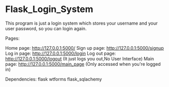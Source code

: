 # Flask_Login_System
This program is just a login system which stores your username and your user password, so you can login again.

Pages:

Home page: http://127.0.0.1:5000/
Sign up page: http://127.0.0.1:5000/signup
Log in page: http://127.0.0.1:5000/login
Log out page: http://127.0.0.1:5000/logout  (It just logs you out,No User Interface)
Main page: http://127.0.0.1:5000/main_page (Only accessed when you're logged in)


Dependencies:
flask
wtforms
flask_sqlachemy
